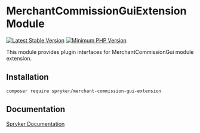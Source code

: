 # MerchantCommissionGuiExtension Module
[![Latest Stable Version](https://poser.pugx.org/spryker/merchant-commission-gui-extension/v/stable.svg)](https://packagist.org/packages/spryker/merchant-commission-gui-extension)
[![Minimum PHP Version](https://img.shields.io/badge/php-%3E%3D%208.3-8892BF.svg)](https://php.net/)

This module provides plugin interfaces for MerchantCommissionGui module extension.

## Installation

```
composer require spryker/merchant-commission-gui-extension
```

## Documentation

[Spryker Documentation](https://docs.spryker.com)
